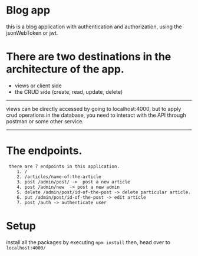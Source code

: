 # Blog app

this is a blog application with authentication and authorization, using the jsonWebToken or jwt.

# There are two destinations in the architecture of the app.

- views or client side
- the CRUD side (create, read, update, delete)

---

views can be directly accessed by going to localhost:4000, but to apply crud operations in the database, you need to interact with the API through postman or some other service.

---

# The endpoints.

     there are 7 endpoints in this application.
        1. /
        2. /articles/name-of-the-article
        3. post /admin/post/ ->  post a new article
        4. post /admin/new  -> post a new admin
        5. delete /admin/post/id-of-the-post -> delete particular article.
        6. put /admin/post/id-of-the-post -> edit article
        7. post /auth -> authenticate user

# Setup

install all the packages by executing `npm install`
then, head over to `localhost:4000/`
